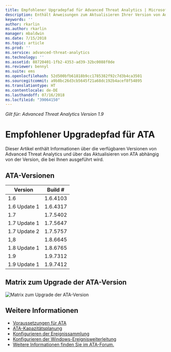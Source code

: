 ```yaml
---
title: Empfohlener Upgradepfad für Advanced Threat Analytics | Microsoft-Dokumentation
description: Enthält Anweisungen zum Aktualisieren Ihrer Version von Advanced Threat Analytics (ATA).
keywords: ''
author: rkarlin
ms.author: rkarlin
manager: mbaldwin
ms.date: 7/15/2018
ms.topic: article
ms.prod: ''
ms.service: advanced-threat-analytics
ms.technology: ''
ms.assetid: 88720401-1fb2-4353-ad39-32bc0088f0de
ms.reviewer: bennyl
ms.suite: ems
ms.openlocfilehash: 52d500bfb61818b9cc1785382f92c7d3b4ca3501
ms.sourcegitcommit: a9b8bc26d3cb5645f21a68dc192b4acef8f54895
ms.translationtype: HT
ms.contentlocale: de-DE
ms.lasthandoff: 07/16/2018
ms.locfileid: "39064150"
---
```

*Gilt für: Advanced Threat Analytics Version 1.9*

# <a name="recommended-upgrade-path-for-ata"></a>Empfohlener Upgradepfad für ATA
Dieser Artikel enthält Informationen über die verfügbaren Versionen von Advanced Threat Analytics und über das Aktualisieren von ATA abhängig von der Version, die bei Ihnen ausgeführt wird.


## <a name="ata-versions"></a>ATA-Versionen

|Version|Build #|
|----|----|
|1.6|1.6.4103|
|1.6 Update 1|1.6.4317|
|1.7|1.7.5402| 
|1.7 Update 1|1.7.5647|
|1.7 Update 2|1.7.5757|
|1,8|1.8.6645|
|1.8 Update 1|1.8.6765|
|1.9|1.9.7312|
|1.9 Update 1|1.9.7412|

## <a name="ata-version-upgrade-matrix"></a>Matrix zum Upgrade der ATA-Version

![Matrix zum Upgrade der ATA-Version](./media/upgrade-path.png)



## <a name="see-also"></a>Weitere Informationen
- [Voraussetzungen für ATA](ata-prerequisites.md)
- [ATA-Kapazitätsplanung](ata-capacity-planning.md)
- [Konfigurieren der Ereignissammlung](configure-event-collection.md)
- [Konfigurieren der Windows-Ereignisweiterleitung](configure-event-collection.md#configuring-windows-event-forwarding)
- [Weitere Informationen finden Sie im ATA-Forum.](https://social.technet.microsoft.com/Forums/security/home?forum=mata)

